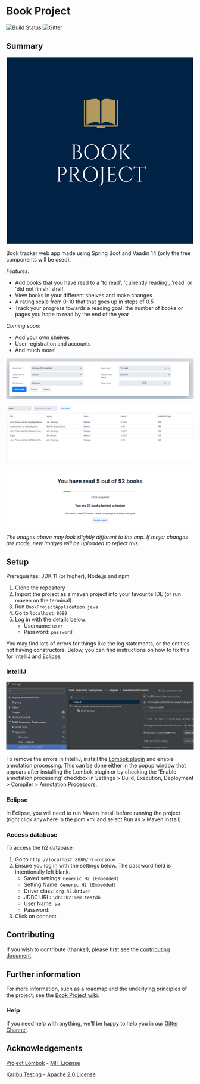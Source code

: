 # Book Project

[![Build Status](https://travis-ci.com/knjk04/book-project.svg?branch=master)](https://travis-ci.com/knjk04/book-project)
[![Gitter](https://badges.gitter.im/book-project-community/community.svg)](https://gitter.im/book-project-community/community?utm_source=badge&utm_medium=badge&utm_campaign=pr-badge)

## Summary

  <p align="center">
	<img src="/media/book-project-logo.png" alt="Logo"/>
  </p>

Book tracker web app made using Spring Boot and Vaadin 14 (only the free components will be used).

*Features:*
- Add books that you have read to a 'to read', 'currently reading', 'read' or 'did not finish' shelf
- View books in your different shelves and make changes
- A rating scale from 0-10 that that goes up in steps of 0.5
- Track your progress towards a reading goal: the number of books or pages you hope to read by the end of the year

*Coming soon:*
- Add your own shelves
- User registration and accounts
- And much more!

<p align="center">
    <img src="/media/book_form.png" alt="New book form"/>
</p>

![Books in shelf](/media/books_in_shelf.png)
        
![Reading goal](/media/reading_goal.png)

*The images above may look slightly different to the app. If major changes are made, new images will be uploaded to 
reflect this.*

## Setup

Prerequisites: JDK 11 (or higher), Node.js and npm

1. Clone the repository
2. Import the project as a maven project into your favourite IDE (or run maven on the terminal)
3. Run `BookProjectApplication.java`
4. Go to `localhost:8080`
5. Log in with the details below:
    - Username: `user`
    - Password: `password`
    
You may find lots of errors for things like the log statements, or the entities not having constructors. Below, you can find instructions on how to fix this for IntelliJ and Eclipse.

### IntelliJ
    
  <p align="center">
	<img src="/media/intellij_annotation_processing.png" alt="Enable IntelliJ annotation processing"/>
  </p>
    
To remove the errors in IntelliJ, install the [Lombok plugin](https://plugins.jetbrains.com/plugin/6317-lombok) and enable annotation 
processing. This can be done either in the popup window that appears after installing the Lombok plugin or by checking the
'Enable annotation processing' checkbox in Settings > Build, Execution, Deployment > Compiler > Annotation Processors.

### Eclipse

In Eclipse, you will need to run Maven install before running the project (right click anywhere in the pom.xml and select Run as > Maven install).

### Access database

To access the h2 database:

1. Go to `http://localhost:8080/h2-console`
2. Ensure you log in with the settings below. The password field is intentionally left blank.
    - Saved settings: `Generic H2 (Embedded)`
    - Setting Name: `Generic H2 (Embedded)`
    - Driver class: `org.h2.Driver`
    - JDBC URL: `jdbc:h2:mem:testdb`
    - User Name: `sa`
    - Password: 
3. Click on connect

## Contributing

If you wish to contribute (thanks!), please first see the [contributing document](https://github.com/knjk04/book-project/blob/master/CONTRIBUTING.md).

## Further information

For more information, such as a roadmap and the underlying principles of the project, see the [Book Project wiki](https://github.com/knjk04/book-project/wiki).

### Help

If you need help with anything, we'll be happy to help you in our [Gitter Channel](https://gitter.im/book-project-community/community?utm_source=badge&utm_medium=badge&utm_campaign=pr-badge).

## Acknowledgements

[Project Lombok](https://projectlombok.org/) - [MIT License](http://www.opensource.org/licenses/mit-license.php)

[Karibu Testing](https://github.com/mvysny/karibu-testing) - [Apache 2.0 License](https://www.apache.org/licenses/LICENSE-2.0.html)

